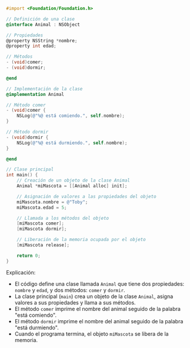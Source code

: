 ```objective-c
#import <Foundation/Foundation.h>

// Definición de una clase
@interface Animal : NSObject

// Propiedades
@property NSString *nombre;
@property int edad;

// Métodos
- (void)comer;
- (void)dormir;

@end

// Implementación de la clase
@implementation Animal

// Método comer
- (void)comer {
    NSLog(@"%@ está comiendo.", self.nombre);
}

// Método dormir
- (void)dormir {
    NSLog(@"%@ está durmiendo.", self.nombre);
}

@end

// Clase principal
int main() {
    // Creación de un objeto de la clase Animal
    Animal *miMascota = [[Animal alloc] init];

    // Asignación de valores a las propiedades del objeto
    miMascota.nombre = @"Toby";
    miMascota.edad = 5;

    // Llamada a los métodos del objeto
    [miMascota comer];
    [miMascota dormir];

    // Liberación de la memoria ocupada por el objeto
    [miMascota release];

    return 0;
}
```

Explicación:

* El código define una clase llamada `Animal` que tiene dos propiedades: `nombre` y `edad`, y dos métodos: `comer` y `dormir`.
* La clase principal (`main`) crea un objeto de la clase `Animal`, asigna valores a sus propiedades y llama a sus métodos.
* El método `comer` imprime el nombre del animal seguido de la palabra "está comiendo".
* El método `dormir` imprime el nombre del animal seguido de la palabra "está durmiendo".
* Cuando el programa termina, el objeto `miMascota` se libera de la memoria.